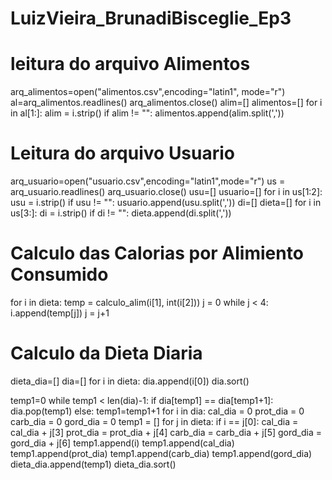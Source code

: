 # LuizVieira_BrunadiBisceglie_Ep3
# leitura do arquivo Alimentos
arq_alimentos=open("alimentos.csv",encoding="latin1", mode="r")
al=arq_alimentos.readlines()
arq_alimentos.close()
alim=[]
alimentos=[]
for i in al[1:]:
    alim = i.strip()
    if alim != "":
        alimentos.append(alim.split(','))

# Leitura do arquivo Usuario
arq_usuario=open("usuario.csv",encoding="latin1",mode="r")
us = arq_usuario.readlines()
arq_usuario.close()
usu=[]
usuario=[]
for i in us[1:2]:
    usu = i.strip()
    if usu != "":
        usuario.append(usu.split(','))
di=[]
dieta=[]
for i in us[3:]:
    di = i.strip()
    if di != "":
        dieta.append(di.split(','))

# Calculo das Calorias por Alimiento Consumido
for i in dieta:
    temp = calculo_alim(i[1], int(i[2]))
    j = 0
    while j < 4:
        i.append(temp[j])
        j = j+1

# Calculo da Dieta Diaria
dieta_dia=[]
dia=[]
for i in dieta:
    dia.append(i[0])
dia.sort()

temp1=0
while temp1 < len(dia)-1:
    if dia[temp1] == dia[temp1+1]:
        dia.pop(temp1)
    else:
        temp1=temp1+1
for i in dia:
    cal_dia = 0
    prot_dia = 0
    carb_dia = 0
    gord_dia = 0
    temp1 = []
    for j in dieta:
        if i == j[0]:
            cal_dia = cal_dia + j[3]
            prot_dia = prot_dia + j[4]
            carb_dia = carb_dia + j[5]
            gord_dia = gord_dia + j[6]
    temp1.append(i)
    temp1.append(cal_dia)
    temp1.append(prot_dia)
    temp1.append(carb_dia)
    temp1.append(gord_dia)
    dieta_dia.append(temp1)
dieta_dia.sort()
